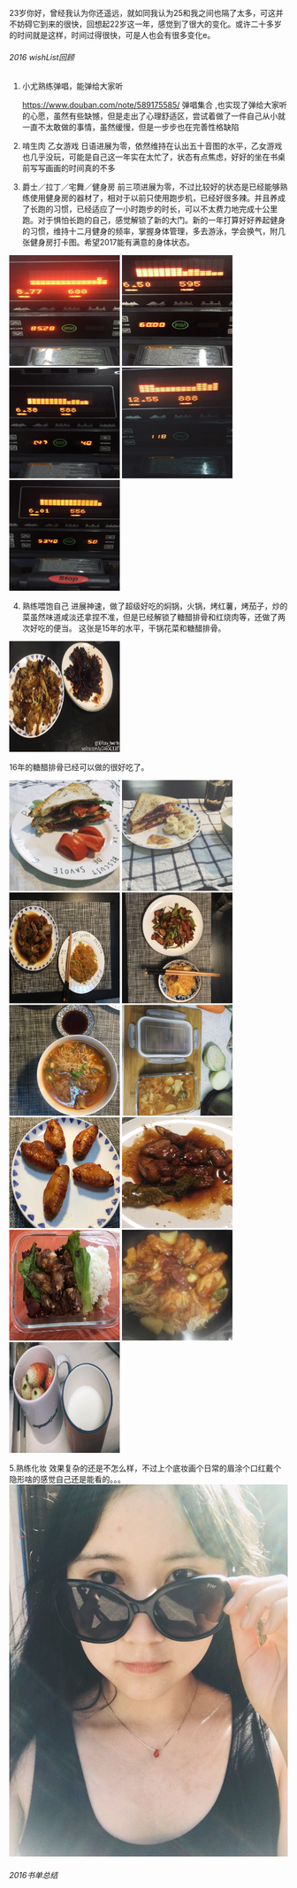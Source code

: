 23岁你好，曾经我认为你还遥远，就如同我认为25和我之间也隔了太多，可这并不妨碍它到来的很快，回想起22岁这一年，感觉到了很大的变化。或许二十多岁的时间就是这样，时间过得很快，可是人也会有很多变化e。

###### 2016 wishList回顾
1. 小尤熟练弹唱，能弹给大家听

    https://www.douban.com/note/589175585/ 弹唱集合 ,也实现了弹给大家听的心愿，虽然有些缺憾，但是走出了心理舒适区，尝试着做了一件自己从小就一直不太敢做的事情，虽然缓慢，但是一步步也在完善性格缺陷

2. 啃生肉 乙女游戏
日语进展为零，依然维持在认出五十音图的水平，乙女游戏也几乎没玩，可能是自己这一年实在太忙了，状态有点焦虑，好好的坐在书桌前写写画画的时间真的不多

3. 爵士／拉丁／宅舞／健身房
前三项进展为零，不过比较好的状态是已经能够熟练使用健身房的器材了，相对于以前只使用跑步机，已经好很多辣。并且养成了长跑的习惯，已经适应了一小时跑步的时长，可以不太费力地完成十公里跑。对于惧怕长跑的自己，感觉解锁了新的大门。新的一年打算好好养起健身的习惯，维持十二月健身的频率，掌握身体管理，多去游泳，学会换气，附几张健身房打卡图。希望2017能有满意的身体状态。

<img src="/resources/1.jpg" width = "200" height = "200" alt="">
<img src="/resources/2.jpg" width = "200" height = "200" alt="">
<img src="/resources/3.jpg" width = "200" height = "200" alt="">
<img src="/resources/4.jpg" width = "200" height = "200" alt="">
<img src="/resources/5.jpg" width = "200" height = "200" alt="">

4. 熟练喂饱自己
进展神速，做了超级好吃的焖锅，火锅，烤红薯，烤茄子，炒的菜虽然味道咸淡还拿捏不准，但是已经解锁了糖醋排骨和红烧肉等，还做了两次好吃的便当。
这张是15年的水平，干锅花菜和糖醋排骨。

<img src="/resources/6.jpg" width = "200" height = "200" alt="">

16年的糖醋排骨已经可以做的很好吃了。

<img src="/resources/7.jpg" width = "200" height = "200" alt="">
<img src="/resources/8.jpg" width = "200" height = "200" alt="">
<img src="/resources/9.jpg" width = "200" height = "200" alt="">
<img src="/resources/10.jpg" width = "200" height = "200" alt="">
<img src="/resources/11.jpg" width = "200" height = "200" alt="">
<img src="/resources/12.jpg" width = "200" height = "200" alt="">
<img src="/resources/13.jpg" width = "200" height = "200" alt="">
<img src="/resources/14.jpg" width = "200" height = "200" alt="">
<img src="/resources/15.jpg" width = "200" height = "200" alt="">
<img src="/resources/16.jpg" width = "200" height = "200" alt="">
<img src="/resources/17.jpg" width = "200" height = "200" alt="">

5.熟练化妆
效果复杂的还是不怎么样，不过上个底妆画个日常的眉涂个口红戴个隐形啥的感觉自己还是能看的。。。
![alt](/resources/18.jpg)
###### 2016书单总结
######